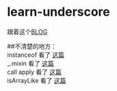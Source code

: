 # learn-underscore
跟着这个[BLOG](https://github.com/mqyqingfeng/Blog)

##不清楚的地方：  
instanceof 看了 [这篇](https://www.cnblogs.com/Trr-984688199/p/6180040.html)  
_.mixin 看了 [这篇](https://blog.csdn.net/u012468376/article/details/53121081)  
call apply 看了 [这篇](https://www.cnblogs.com/zhumingzhenhao/p/8337146.html)  
isArrayLike 看了 [这篇](https://www.cnblogs.com/wjx91/p/5798598.html)  